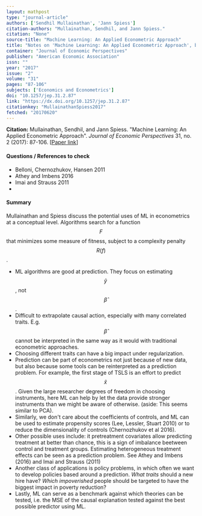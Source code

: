 ```yaml
---
layout: mathpost
type: "journal-article"
authors: ['Sendhil Mullainathan', 'Jann Spiess']
citation-authors: "Mullainathan, Sendhil, and Jann Spiess."
citation: "None"
source-title: "Machine Learning: An Applied Econometric Approach"
title: "Notes on 'Machine Learning: An Applied Econometric Approach', by Sendhil Mullainathan, and Jann Spiess"
container: "Journal of Economic Perspectives"
publisher: "American Economic Association"
issn: ""
year: "2017"
issue: "2"
volume: "31"
pages: "87-106"
subjects: ['Economics and Econometrics']
doi: "10.1257/jep.31.2.87"
link: "https://dx.doi.org/10.1257/jep.31.2.87"
citationkey: "MullainathanSpiess2017"
fetched: "20170620"
---
```


**Citation:** Mullainathan, Sendhil, and Jann Spiess. "Machine Learning: An Applied Econometric Approach". *Journal of Economic Perspectives* 31, no. 2 (2017): 87-106. [[Paper link](https://dx.doi.org/10.1257/jep.31.2.87)]

#### Questions / References to check

* Belloni, Chernozhukov, Hansen 2011
* Athey and Imbens 2016
* Imai and Strauss 2011
*

#### Summary
Mullainathan and Spiess discuss the potential uses of ML in econometrics at a conceptual level. Algorithms search for a function $$F$$ that minimizes some measure of fitness, subject to a complexity penalty $$R(f)$$.

* ML algorithms are good at prediction. They focus on estimating $$\hat{y}$$, not $$\hat{\beta}$$.
* Difficult to extrapolate causal action, especially with many correlated traits. E.g. $$\hat{\beta}$$ cannot be interpreted in the same way as it would with traditional econometric approaches.
* Choosing different traits can have a big impact under regularization.
* Prediction can be part of econometrics not just because of new data, but also because some tools can be reinterpreted as a prediction problem. For example, the first stage of TSLS is an effort to predict $$\hat{x}$$. Given the large researcher degrees of freedom in choosing instruments, here ML can help by let the data provide stronger instruments than we might be aware of otherwise. (aside: This seems similar to PCA).
* Similarly, we don't care about the coefficients of controls, and ML can be used to estimate propensity scores (Lee, Lessler, Stuart 2010) or to reduce the dimensionality of controls (Chernozhukov et al 2016).
* Other possible uses include: it pretreatment covariates allow predicting treatment at better than chance, this is a sign of imbalance beetween control and treatment groups. Estimating heterogeneous treatment effects can be seen as a prediction problem. See Athey and Imbens (2016) and Imai and Strauss (2011)
* Another class of applications is policy problems, in which often we want to develop policies based around a prediction. *What traits* should a new hire have? *Which impoverished* people should be targeted to have the biggest impact in poverty reduction?
* Lastly, ML can serve as a benchmark against which theories can be tested, i.e. the MSE of the causal explanation tested against the best possible predictor using ML.
